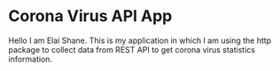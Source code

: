 # Corona Virus API App

Hello I am Elai Shane. This is my application in which I am using the http package to collect data from REST API to get corona virus statistics information.
 
